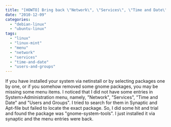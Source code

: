 ```yaml
---
title: "[HOWTO] Bring back \"Network\", \"Services\", \"Time and Date\" and \"Users and Groups\" in Gnome Menu"
date: "2010-12-09"
categories: 
  - "debian-linux"
  - "ubuntu-linux"
tags: 
  - "linux"
  - "linux-mint"
  - "menu"
  - "network"
  - "services"
  - "time-and-date"
  - "users-and-groups"
---
```


If you have installed your system via netinstall or by selecting packages one by one, or if you somehow removed some gnome packages, you may be missing some menu items. I noticed that I did not have some entries in System>Administration menu, namely, "Network", "Services", "Time and Date" and "Users and Groups". I tried to search for them in Synaptic and Apt-file but failed to locate the exact package. So, I did some hit and trial and found the package was "gnome-system-tools". I just installed it via synaptic and the menu entries were back.
